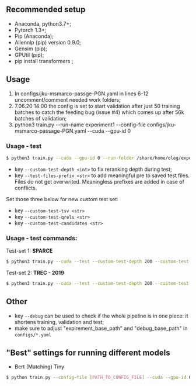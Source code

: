 ## Recommended setup

* Anaconda, python3.7+;
* Pytorch 1.3+;
* Pip (Anaconda);
* Allennlp (pip) version 0.9.0;
* Gensim (pip);
* GPUtil (pip);
* pip install transformers ;

## Usage
1) In configs/jku-msmarco-passge-PGN.yaml in lines 6-12 uncomment/comment needed work folders;
2) 7.06.20 14:00 the config is set to start validation after just 50 training batches to catch the feeding bug (issue #4) which comes up after 56k batches of validation;
3) python3 train.py --run-name experiment1 --config-file configs/jku-msmarco-passage-PGN.yaml --cuda --gpu-id 0

### Usage - test
```sh
$ python3 train.py --cuda --gpu-id 0 --run-folder /share/home/oleg/experiments/NEUROIR_WORKS/msmarco-passage/generative/2020-08-17_112302.61_KNRM_performance --test
```
* key ```--custom-test-depth <int>``` to fix reranking depth during test;
* key ```--test-files-prefix <str>``` to add meaningful pre to saved test files. Files do not get overwrited. Meaningless prefixes are added in case of conflicts.

Set those three below for new custom test set:
* key ```--custom-test-tsv <str>```
* key ```--custom-test-qrels <str>```
* key ```--custom-test-candidates <str>```

### Usage - test commands:
Test-set 1: **SPARCE**
```sh
$ python3 train.py --cuda --test --custom-test-depth 200 --custom-test-tsv "/share/cp/datasets/ir/msmarco/passage/processed/validation.not-subset.top200.cleaned.split-4/*" --custom-test-qrels "/share/cp/datasets/ir/msmarco/passage/qrels.dev.tsv" --custom-test-candidates "/share/cp/datasets/ir/msmarco/passage/run.msmarco-passage.BM25_k1_0.9_b_0.4.dev.txt" --test-files-pretfix "SPARSE-" --run-folder <run_folder> --gpu-id 0
```

Test-set 2: **TREC - 2019**
```sh
$ python3 train.py --cuda --test --custom-test-depth 200 --custom-test-tsv "/share/cp/datasets/ir/msmarco/passage/processed/test2019.top1000.cleaned.split-4/*" --custom-test-qrels "/share/cp/datasets/ir/msmarco/passage/test2019-qrels.txt" --custom-test-candidates "/share/cp/datasets/ir/msmarco/passage/run.msmarco-passage.BM25-k1_0.82_b_0.72.test2019.txt" --test-files-pretfix "TREC-19-" --run-folder <run_folder> --gpu-id 0
```


## Other
* key ```--debug``` can be used to check if the whole pipeline is in one piece: it shortens training, validation and test;
* make sure to adjust "expirement_base_path" and "debug_base_path" in ```configs/*.yaml```

## "Best" settings for running different models
* Bert (Matching) Tiny
```sh
$ python train.py --config-file [PATH_TO_CONFIG_FILE] --cuda --gpu-id 0 --config-overwrites "model: bert"
```

